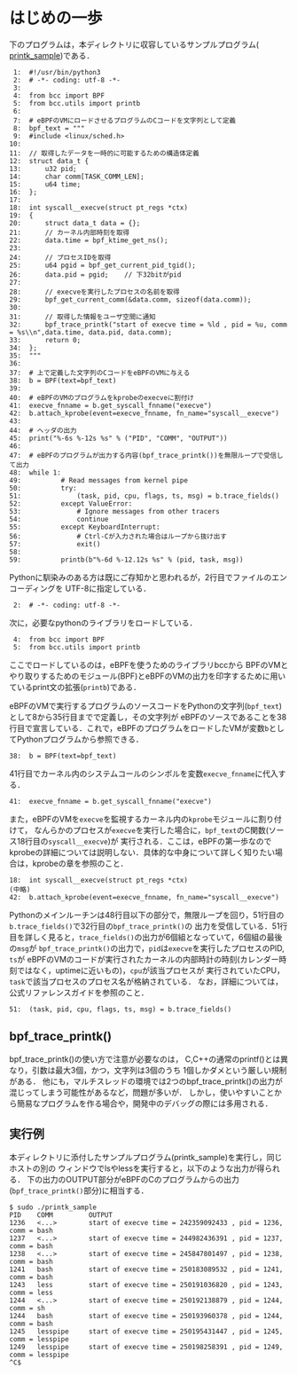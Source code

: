 # はじめの一歩

下のプログラムは，本ディレクトリに収容しているサンプルプログラム(
<a href="printk_sample">printk_sample</a>)である．

```
 1:  #!/usr/bin/python3
 2:  # -*- coding: utf-8 -*-
 3:  
 4:  from bcc import BPF
 5:  from bcc.utils import printb
 6:  
 7:  # eBPFのVMにロードさせるプログラムのCコードを文字列として定義
 8:  bpf_text = """
 9:  #include <linux/sched.h>
10:  
11:  // 取得したデータを一時的に可能するための構造体定義
12:  struct data_t {
13:      u32 pid;
14:      char comm[TASK_COMM_LEN];
15:      u64 time;
16:  };
17:  
18:  int syscall__execve(struct pt_regs *ctx)
19:  {
20:      struct data_t data = {};
21:      // カーネル内部時刻を取得
22:      data.time = bpf_ktime_get_ns();
23:  
24:      // プロセスIDを取得
25:      u64 pgid = bpf_get_current_pid_tgid();
26:      data.pid = pgid;    // 下32bitがpid
27:  
28:      // execveを実行したプロセスの名前を取得
29:      bpf_get_current_comm(&data.comm, sizeof(data.comm));
30:  
31:      // 取得した情報をユーザ空間に通知
32:      bpf_trace_printk("start of execve time = %ld , pid = %u, comm = %s\\n",data.time, data.pid, data.comm);
33:      return 0;
34:  };
35:  """
36:  
37:  # 上で定義した文字列のCコードをeBPFのVMに与える
38:  b = BPF(text=bpf_text)
39:  
40:  # eBPFのVMのプログラムをkprobeのexecveに割付け
41:  execve_fnname = b.get_syscall_fnname("execve")
42:  b.attach_kprobe(event=execve_fnname, fn_name="syscall__execve")
43:  
44:  # ヘッダの出力
45:  print("%-6s %-12s %s" % ("PID", "COMM", "OUTPUT"))
46:  
47:  # eBPFのプログラムが出力する内容(bpf_trace_printk())を無限ループで受信して出力
48:  while 1:
49:          # Read messages from kernel pipe
50:          try:
51:              (task, pid, cpu, flags, ts, msg) = b.trace_fields()
52:          except ValueError:
53:              # Ignore messages from other tracers
54:              continue
55:          except KeyboardInterrupt:
56:              # Ctrl-Cが入力された場合はループから抜け出す
57:              exit()
58:  
59:          printb(b"%-6d %-12.12s %s" % (pid, task, msg))
```

Pythonに馴染みのある方は既にご存知かと思われるが，2行目でファイルのエンコーディングを
UTF-8に指定している．
```
 2:  # -*- coding: utf-8 -*-
 ```

次に，必要なpythonのライブラリをロードしている．
```
 4:  from bcc import BPF
 5:  from bcc.utils import printb
 ```
 ここでロードしているのは，eBPFを使うためのライブラリbccから
 BPFのVMとやり取りするためのモジュール(BPF)とeBPFのVMの出力を印字するために用いているprint文の拡張(<code>printb</code>)である．

eBPFのVMで実行するプログラムのソースコードをPythonの文字列(<code>bpf_text</code>)として8から35行目までで定義し，その文字列が
eBPFのソースであることを38行目で宣言している．これで，eBPFのプログラムをロードしたVMが変数<code>b</code>としてPythonプログラムから参照できる．
```
38:  b = BPF(text=bpf_text)
```

41行目でカーネル内のシステムコールのシンボルを変数<code>execve_fnname</code>に代入する．
```
41:  execve_fnname = b.get_syscall_fnname("execve")
```
また，eBPFのVMを<code>execve</code>を監視するカーネル内の<code>kprobe</code>モジュールに割り付けて，
なんらかのプロセスが<code>execve</code>を実行した場合に，<code>bpf_text</code>のC関数(ソース18行目の<code>syscall__execve</code>)が
実行される．ここは，eBPFの第一歩なのでkprobeの詳細については説明しない．具体的な中身について詳しく知りたい場合は，kprobeの章を参照のこと．
```
18:  int syscall__execve(struct pt_regs *ctx)
(中略)
42:  b.attach_kprobe(event=execve_fnname, fn_name="syscall__execve")
```

Pythonのメインルーチンは48行目以下の部分で，無限ループを回り，51行目の<code>b.trace_fields()</code>で32行目の<code>bpf_trace_printk()</code>の
出力を受信している．51行目を詳しく見ると，<code>trace_fields()</code>の出力が6個組となっていて，6個組の最後の<code>msg</code>が
<code>bpf_trace_printk()</code>の出力で，<code>pid</code>は<code>execve</code>を実行したプロセスのPID, <code>ts</code>が
eBPFのVMのコードが実行されたカーネルの内部時計の時刻(カレンダー時刻ではなく，uptimeに近いもの)，<code>cpu</code>が該当プロセスが
実行されていたCPU，<code>task</code>で該当プロセスのプロセス名が格納されている．
なお，詳細については，公式リファレンスガイドを参照のこと．
```
51:  (task, pid, cpu, flags, ts, msg) = b.trace_fields()
```

## bpf_trace_printk()
bpf_trace_printk()の使い方で注意が必要なのは，
C,C++の通常のprintf()とは異なり，引数は最大3個，かつ，文字列は3個のうち
1個しかダメという厳しい規制がある．
他にも，マルチスレッドの環境では2つのbpf_trace_printk()の出力が混じってしまう可能性があるなど，問題が多いが．
しかし，使いやすいことから簡易なプログラムを作る場合や，開発中のデバッグの際には多用される．


## 実行例
本ディレクトリに添付したサンプルプログラム(printk_sample)を実行し，同じホストの別の
ウィンドウでlsやlessを実行すると，以下のような出力が得られる．
下の出力のOUTPUT部分がeBPFのCのプログラムからの出力(<code>bpf_trace_printk()</code>部分)に相当する．
```
$ sudo ./printk_sample
PID    COMM         OUTPUT
1236   <...>        start of execve time = 242359092433 , pid = 1236, comm = bash
1237   <...>        start of execve time = 244982436391 , pid = 1237, comm = bash
1238   <...>        start of execve time = 245847801497 , pid = 1238, comm = bash
1241   bash         start of execve time = 250183089532 , pid = 1241, comm = bash
1243   less         start of execve time = 250191036820 , pid = 1243, comm = less
1244   <...>        start of execve time = 250192138879 , pid = 1244, comm = sh
1244   bash         start of execve time = 250193960378 , pid = 1244, comm = bash
1245   lesspipe     start of execve time = 250195431447 , pid = 1245, comm = lesspipe
1249   lesspipe     start of execve time = 250198258391 , pid = 1249, comm = lesspipe
^C$
```

